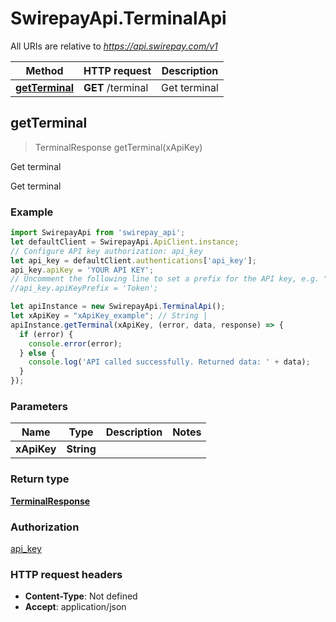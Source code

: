 # SwirepayApi.TerminalApi

All URIs are relative to *https://api.swirepay.com/v1*

Method | HTTP request | Description
------------- | ------------- | -------------
[**getTerminal**](TerminalApi.md#getTerminal) | **GET** /terminal | Get terminal



## getTerminal

> TerminalResponse getTerminal(xApiKey)

Get terminal

Get terminal

### Example

```javascript
import SwirepayApi from 'swirepay_api';
let defaultClient = SwirepayApi.ApiClient.instance;
// Configure API key authorization: api_key
let api_key = defaultClient.authentications['api_key'];
api_key.apiKey = 'YOUR API KEY';
// Uncomment the following line to set a prefix for the API key, e.g. "Token" (defaults to null)
//api_key.apiKeyPrefix = 'Token';

let apiInstance = new SwirepayApi.TerminalApi();
let xApiKey = "xApiKey_example"; // String | 
apiInstance.getTerminal(xApiKey, (error, data, response) => {
  if (error) {
    console.error(error);
  } else {
    console.log('API called successfully. Returned data: ' + data);
  }
});
```

### Parameters


Name | Type | Description  | Notes
------------- | ------------- | ------------- | -------------
 **xApiKey** | **String**|  | 

### Return type

[**TerminalResponse**](TerminalResponse.md)

### Authorization

[api_key](../README.md#api_key)

### HTTP request headers

- **Content-Type**: Not defined
- **Accept**: application/json

